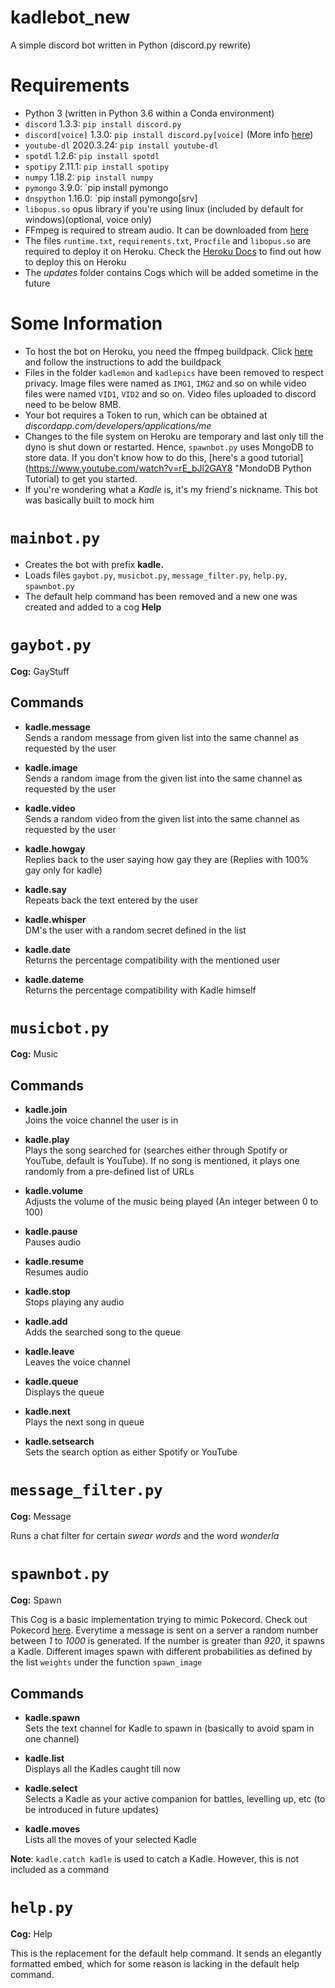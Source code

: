 # kadlebot_new
A simple discord bot written in Python (discord.py rewrite)

Requirements
===========
* Python 3 (written in Python 3.6 within a Conda environment)
* `discord` 1.3.3: `pip install discord.py`
* `discord[voice]` 1.3.0: `pip install discord.py[voice]` (More info [here](https://discordpy.readthedocs.io/en/latest/intro.html "Discord.py docs"))
* `youtube-dl` 2020.3.24: `pip install youtube-dl`
* `spotdl` 1.2.6: `pip install spotdl`
* `spotipy` 2.11.1: `pip install spotipy`
* `numpy` 1.18.2: `pip install numpy`
* `pymongo` 3.9.0: `pip install pymongo
* `dnspython` 1.16.0: `pip install pymongo[srv]
* `libopus.so` opus library if you're using linux (included by default for windows)(optional, voice only)
* FFmpeg is required to stream audio. It can be downloaded from [here](https://www.ffmpeg.org/download.html "FFmpeg")
* The files `runtime.txt`, `requirements.txt`, `Procfile` and `libopus.so` are required to deploy it on Heroku. Check the [Heroku Docs](https://devcenter.heroku.com/categories/command-line "Heroku CLI") to find out how to deploy this on Heroku
* The _updates_ folder contains Cogs which will be added sometime in the future

Some Information
================
* To host the bot on Heroku, you need the ffmpeg buildpack. Click [here](https://elements.heroku.com/buildpacks/jonathanong/heroku-buildpack-ffmpeg-latest) and follow the instructions to add the buildpack  
* Files in the folder `kadlemon` and `kadlepics` have been removed to respect privacy. Image files were named as `IMG1`, `IMG2` and so on while video files were named `VID1`, `VID2` and so on. Video files uploaded to discord need to be below 8MB.  
* Your bot requires a Token to run, which can be obtained at _discordapp.com/developers/applications/me_  
* Changes to the file system on Heroku are temporary and last only till the dyno is shut down or restarted. Hence, `spawnbot.py` uses MongoDB to store data. If you don't know how to do this, [here's a good tutorial](https://www.youtube.com/watch?v=rE_bJl2GAY8 "MondoDB Python Tutorial) to get you started.
* If you're wondering what a _Kadle_ is, it's my friend's nickname. This bot was basically built to mock him

`mainbot.py`
===========
* Creates the bot with prefix **kadle.**
* Loads files `gaybot.py`, `musicbot.py`, `message_filter.py`, `help.py`, `spawnbot.py`
* The default help command has been removed and a new one was created and added to a cog **Help**

`gaybot.py`
==========
**Cog:** GayStuff

Commands
--------------
- **kadle.message**  
Sends a random message from given list into the same channel as requested by the user

- **kadle.image**  
Sends a random image from the given list into the same channel as requested by the user

- **kadle.video**  
Sends a random video from the given list into the same channel as requested by the user

- **kadle.howgay**  
Replies back to the user saying how gay they are (Replies with 100% gay only for kadle)

- **kadle.say**  
Repeats back the text entered by the user

- **kadle.whisper**  
DM's the user with a random secret defined in the list

- **kadle.date**  
Returns the percentage compatibility with the mentioned user

- **kadle.dateme**  
Returns the percentage compatibility with Kadle himself

`musicbot.py`
==========
**Cog:** Music

Commands
--------------
- **kadle.join**  
Joins the voice channel the user is in

- **kadle.play**  
Plays the song searched for (searches either through Spotify or YouTube, default is YouTube). If no song is mentioned, it plays one randomly from a pre-defined list of URLs

- **kadle.volume**  
Adjusts the volume of the music being played 
(An integer between 0 to 100)

- **kadle.pause**  
Pauses audio

- **kadle.resume**  
Resumes audio

- **kadle.stop**  
Stops playing any audio

- **kadle.add**  
Adds the searched song to the queue

- **kadle.leave**  
Leaves the voice channel

- **kadle.queue**  
Displays the queue

- **kadle.next**  
Plays the next song in queue

- **kadle.setsearch**  
Sets the search option as either Spotify or YouTube

`message_filter.py`
==========
**Cog:** Message

Runs a chat filter for certain _swear words_ and the word _wonderla_

`spawnbot.py`
==========
**Cog:** Spawn

This Cog is a basic implementation trying to mimic Pokecord. Check out Pokecord [here](https://www.pokecord.com/ "Pokecord").
Everytime a message is sent on a server a random number between _1_ to _1000_ is generated. If the number is greater than _920_, it spawns a Kadle. Different images spawn with different probabilities as defined by the list `weights` under the function `spawn_image`


Commands
--------------
- **kadle.spawn**  
Sets the text channel for Kadle to spawn in (basically to avoid spam in one channel)

- **kadle.list**  
Displays all the Kadles caught till now

- **kadle.select**  
Selects a Kadle as your active companion for battles, levelling up, etc (to be introduced in future updates)

- **kadle.moves**  
Lists all the moves of your selected Kadle

**Note**: `kadle.catch kadle` is used to catch a Kadle. However, this is not included as a command

`help.py`
==========
**Cog:** Help

This is the replacement for the default help command. It sends an elegantly formatted embed, which for some reason is lacking in the default help command. 
